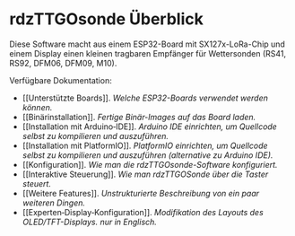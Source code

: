 # rdzTTGOsonde Überblick

Diese Software macht aus einem ESP32-Board mit SX127x-LoRa-Chip und einem Display einen kleinen tragbaren Empfänger für Wettersonden (RS41, RS92, DFM06, DFM09, M10).

Verfügbare Dokumentation:
- [[Unterstützte Boards]]. _Welche ESP32-Boards verwendet werden können._
- [[Binärinstallation]]. _Fertige Binär-Images auf das Board laden._
- [[Installation mit Arduino‐IDE]]. _Arduino IDE einrichten, um Quellcode selbst zu kompilieren und auszuführen._
- [[Installation mit PlatformIO]]. _PlatformIO einrichten, um Quellcode selbst zu kompilieren und auszuführen (alternative zu Arduino IDE)._
- [[Konfiguration]]. _Wie man die rdzTTGOsonde-Software konfiguriert._
- [[Interaktive Steuerung]]. _Wie man rdzTTGOSonde über die Taster steuert._
- [[Weitere Features]]. _Unstrukturierte Beschreibung von ein paar weiteren Dingen._
- [[Experten‐Display‐Konfiguration]]. _Modifikation des Layouts des OLED/TFT-Displays. nur in Englisch._
